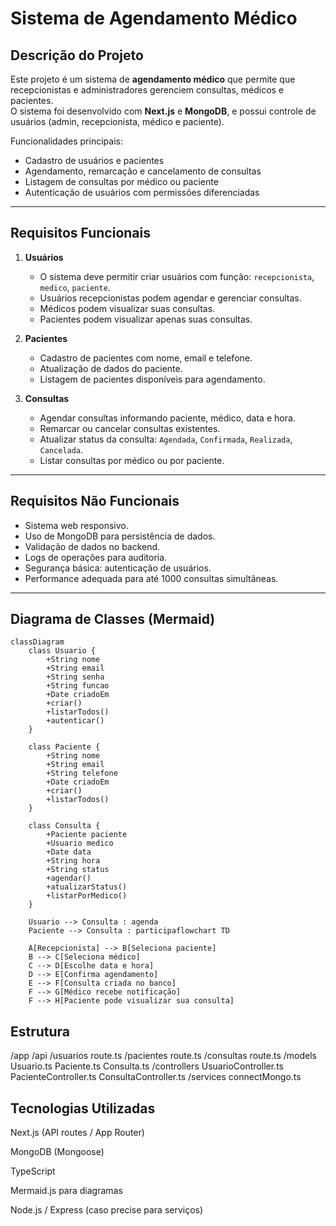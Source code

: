 # Sistema de Agendamento Médico

## Descrição do Projeto
Este projeto é um sistema de **agendamento médico** que permite que recepcionistas e administradores gerenciem consultas, médicos e pacientes.  
O sistema foi desenvolvido com **Next.js** e **MongoDB**, e possui controle de usuários (admin, recepcionista, médico e paciente).  

Funcionalidades principais:
- Cadastro de usuários e pacientes
- Agendamento, remarcação e cancelamento de consultas
- Listagem de consultas por médico ou paciente
- Autenticação de usuários com permissões diferenciadas

---

## Requisitos Funcionais

1. **Usuários**
   - O sistema deve permitir criar usuários com função:  `recepcionista`, `medico`, `paciente`.
   - Usuários recepcionistas podem agendar e gerenciar consultas.
   - Médicos podem visualizar suas consultas.
   - Pacientes podem visualizar apenas suas consultas.

2. **Pacientes**
   - Cadastro de pacientes com nome, email e telefone.
   - Atualização de dados do paciente.
   - Listagem de pacientes disponíveis para agendamento.

3. **Consultas**
   - Agendar consultas informando paciente, médico, data e hora.
   - Remarcar ou cancelar consultas existentes.
   - Atualizar status da consulta: `Agendada`, `Confirmada`, `Realizada`, `Cancelada`.
   - Listar consultas por médico ou por paciente.

---

## Requisitos Não Funcionais

- Sistema web responsivo.
- Uso de MongoDB para persistência de dados.
- Validação de dados no backend.
- Logs de operações para auditoria.
- Segurança básica: autenticação de usuários.
- Performance adequada para até 1000 consultas simultâneas.

---

## Diagrama de Classes (Mermaid)

```mermaid
classDiagram
    class Usuario {
        +String nome
        +String email
        +String senha
        +String funcao
        +Date criadoEm
        +criar()
        +listarTodos()
        +autenticar()
    }

    class Paciente {
        +String nome
        +String email
        +String telefone
        +Date criadoEm
        +criar()
        +listarTodos()
    }

    class Consulta {
        +Paciente paciente
        +Usuario medico
        +Date data
        +String hora
        +String status
        +agendar()
        +atualizarStatus()
        +listarPorMedico()
    }
```   


```mermaid
    Usuario --> Consulta : agenda
    Paciente --> Consulta : participaflowchart TD
    
    A[Recepcionista] --> B[Seleciona paciente]
    B --> C[Seleciona médico]
    C --> D[Escolhe data e hora]
    D --> E[Confirma agendamento]
    E --> F[Consulta criada no banco]
    F --> G[Médico recebe notificação]
    F --> H[Paciente pode visualizar sua consulta]
```


## Estrutura


/app
  /api
    /usuarios
      route.ts
    /pacientes
      route.ts
    /consultas
      route.ts
/models
  Usuario.ts
  Paciente.ts
  Consulta.ts
/controllers
  UsuarioController.ts
  PacienteController.ts
  ConsultaController.ts
/services
  connectMongo.ts


## Tecnologias Utilizadas

Next.js (API routes / App Router)

MongoDB (Mongoose)

TypeScript

Mermaid.js para diagramas

Node.js / Express (caso precise para serviços)